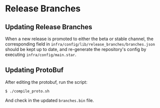 # Release Branches

## Updating Release Branches

When a new release is promoted to either the beta or stable channel, the
corresponding field in `infra/config/lib/release_branches/branches.json` should
be kept up to date, and re-generate the repository's config by executing
`infra/config/main.star`.

## Updating ProtoBuf

After editing the protobuf, run the script:

```
$ ./compile_proto.sh
```

And check in the updated `branches.bin` file.
